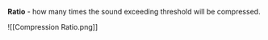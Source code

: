 **Ratio** - how many times the sound exceeding threshold will be compressed.

![[Compression Ratio.png]]
